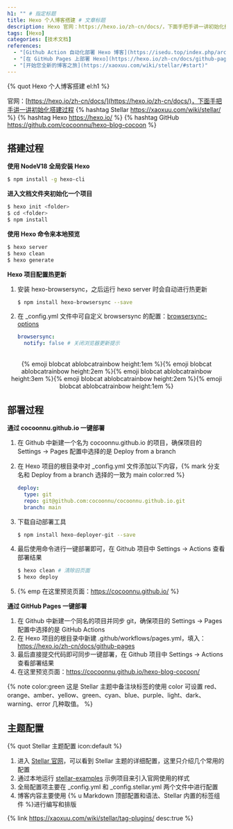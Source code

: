 ```yaml
---
h1: "" # 指定标题
title: Hexo 个人博客搭建 # 文章标题
description: Hexo 官网：https://hexo.io/zh-cn/docs/，下面手把手讲一讲初始化搭建过程 # 文章摘要
tags: [Hexo]
categories: [技术文档]
references:
  - "[Github Action 自动化部署 Hexo 博客](https://isedu.top/index.php/archives/144/)"
  - "[在 GitHub Pages 上部署 Hexo](https://hexo.io/zh-cn/docs/github-pages)"
  - "[开始您全新的博客之旅](https://xaoxuu.com/wiki/stellar/#start)"
---
```


<!-- 使用引用标签作为标题 -->

{% quot Hexo 个人博客搭建 el:h1 %}

<!-- 指定摘要 -->

官网：[https://hexo.io/zh-cn/docs/](https://hexo.io/zh-cn/docs/)，下面手把手讲一讲初始化搭建过程
{% hashtag Stellar https://xaoxuu.com/wiki/stellar/ %}
{% hashtag Hexo https://hexo.io/ %}
{% hashtag GitHub https://github.com/cocoonnu/hexo-blog-cocoon %}

<!-- more -->

## 搭建过程

**使用 NodeV18 全局安装 Hexo**

```bash
$ npm install -g hexo-cli
```

**进入文档文件夹初始化一个项目**

```bash
$ hexo init <folder>
$ cd <folder>
$ npm install
```

**使用 Hexo 命令来本地预览**

```bash
$ hexo server
$ hexo clean
$ hexo generate
```

**Hexo 项目配置热更新**

1. 安装 hexo-browsersync，之后运行 hexo server 时会自动进行热更新

   ```bash
   $ npm install hexo-browsersync --save
   ```

2. 在 \_config.yml 文件中可自定义 browsersync 的配置：[browsersync-options](https://browsersync.io/docs/options/#option-notify)

   ```yaml
   browsersync:
     notify: false # 关闭浏览器更新提示
   ```

<br/>
<center>{% emoji blobcat ablobcatrainbow height:1em %}{% emoji blobcat ablobcatrainbow height:2em %}{% emoji blobcat ablobcatrainbow height:3em %}{% emoji blobcat ablobcatrainbow height:2em %}{% emoji blobcat ablobcatrainbow height:1em %}</center>

## 部署过程

**通过 cocoonnu.github.io 一键部署**

1. 在 Github 中新建一个名为 cocoonnu.github.io 的项目，确保项目的 Settings -> Pages 配置中选择的是 Deploy from a branch

2. 在 Hexo 项目的根目录中对 \_config.yml 文件添加以下内容，{% mark 分支名和 Deploy from a branch 选择的一致为 main color:red %}

   ```yaml
   deploy:
     type: git
     repo: git@github.com:cocoonnu/cocoonnu.github.io.git
     branch: main
   ```

3. 下载自动部署工具

   ```bash
   $ npm install hexo-deployer-git --save
   ```

4. 最后使用命令进行一键部署即可，在 Github 项目中 Settings -> Actions 查看部署结果

   ```bash
   $ hexo clean # 清除旧页面
   $ hexo deploy
   ```

5. {% emp 在这里预览页面：https://cocoonnu.github.io/ %}

**通过 GitHub Pages 一键部署**

1. 在 Github 中新建一个同名的项目并同步 git，确保项目的 Settings -> Pages 配置中选择的是 GitHub Actions
2. 在 Hexo 项目的根目录中新建 .github/workflows/pages.yml，填入：https://hexo.io/zh-cn/docs/github-pages
3. 最后直接提交代码即可同步一键部署，在 Github 项目中 Settings -> Actions 查看部署结果
4. 在这里预览页面：https://cocoonnu.github.io/hexo-blog-cocoon/

{% note color:green 这是&nbsp;Stellar&nbsp;主题中备注块标签的使用 color 可设置 red、orange、amber、yellow、green、cyan、blue、purple、light、dark、warning、error 几种取值。 %}

## 主题配置

{% quot Stellar 主题配置 icon:default %}

1. 进入 [Stellar 官网](https://xaoxuu.com/wiki/stellar/#start)，可以看到 Stellar 主题的详细配置，这里只介绍几个常用的配置
2. 通过本地运行 [stellar-examples](https://github.com/xaoxuu/hexo-theme-stellar-examples/) 示例项目来引入官网使用的样式
3. 全局配置项主要在 \_config.yml 和 \_config.stellar.yml 两个文件中进行配置
4. 博客内容主要使用 {% u Markdown 顶部配置和语法、Stellar 内置的标签组件 %}进行编写和排版

{% link https://xaoxuu.com/wiki/stellar/tag-plugins/ desc:true %}
